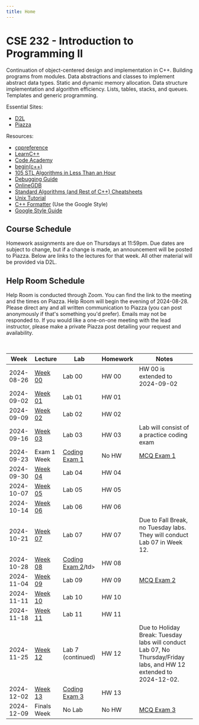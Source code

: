```yaml
---
title: Home
---
```


# CSE 232 - Introduction to Programming II

Continuation of object-centered design and implementation in C++. Building programs from modules. Data abstractions and classes to implement abstract data types. Static and dynamic memory allocation. Data structure implementation and algorithm efficiency. Lists, tables, stacks, and queues. Templates and generic programming.

<!-- General: -->
<!-- - [Course Schedule](#course-schedule) -->
<!-- - [Exam Policies](exam_policies.html) -->
<!-- - [Help Room Schedule](#help-room-schedule) -->
<!-- - [Syllabus](syllabus.html) -->

Essential Sites:
- [D2L](https://d2l.msu.edu/d2l/loginh/)
- [Piazza](https://piazza.com/msu/fall2024/cse232)

Resources:
- [cppreference](https://en.cppreference.com/w/)
- [LearnC++](https://www.learncpp.com/)
- [Code Academy](https://www.codecademy.com/learn/learn-c-plus-plus/modules/learn-cpp-hello-world/cheatsheet)
- [begin(c++)](https://gist.github.com/johnmcfarlane/1b2d9c83e4d3f700ba61e2df4077c613)
- [105 STL Algorithms in Less Than an Hour](https://www.youtube.com/watch?v=2olsGf6JIkU)
- [Debugging Guide](debugging_guide.html)
- [OnlineGDB](https://www.onlinegdb.com/)
- [Standard Algorithms (and Rest of C++) Cheatsheets](https://hackingcpp.com/cpp/cheat_sheets.html)
- [Unix Tutorial](https://www.tutorialspoint.com/unix/index.htm)
- [C++ Formatter](http://format.krzaq.cc/) (Use the Google Style)
- [Google Style Guide](https://google.github.io/styleguide/cppguide.html)

## Course Schedule

Homework assignments are due on Thursdays at 11:59pm. 
Due dates are subject to change, but if a change is made, an announcement will be posted to Piazza.
Below are links to the lectures for that week. All other material will be provided via D2L. 


## Help Room Schedule

Help Room is conducted through Zoom. You can find the link to the meeting and the times on Piazza. Help Room will begin the evening of 2024-08-28.
Please direct any and all written communication to Piazza (you can post anonymously if that's something you'd prefer). Emails may not be responded to.
If you would like a one-on-one meeting with the lead instructor, please make a private Piazza post detailing your request and availability.

&nbsp;

<div align="center">
<table id="course-calendar">
    <thead>
        <tr>
            <th>Week</th>
            <th>Lecture</th>
            <th>Lab</th>
            <th>Homework</th>
            <th>Notes</th>
        </tr>
    </thead>
    <tbody>
        <tr>
            <td>2024-08-26</td>
            <td><a href="https://cse232-msu.github.io/CSE232/lectures/week00.html">Week 00</a></td>
            <td>Lab 00</td>
            <td>HW 00</td>
            <td>HW 00 is extended to 2024-09-02</td>
        </tr>
        <tr>
            <td>2024-09-02</td>
            <td><a href="https://cse232-msu.github.io/CSE232/lectures/week01.html">Week 01</a></td>
            <td>Lab 01</td>
            <td>HW 01</td>
            <td></td>
        </tr>
        <tr>
            <td>2024-09-09</td>
            <td><a href="https://cse232-msu.github.io/CSE232/lectures/week02.html">Week 02</a></td>
            <td>Lab 02</td>
            <td>HW 02</td>
            <td></td>
        </tr>
        <tr>
            <td>2024-09-16</td>
            <td><a href="https://cse232-msu.github.io/CSE232/lectures/week03.html">Week 03</a></td>
            <td>Lab 03</td>
            <td>HW 03</td>
            <td>Lab will consist of a practice coding exam</td>
        </tr>
        <tr>
            <td>2024-09-23</td>
            <td>Exam 1 Week</td>
            <td><a href="https://cse232-msu.github.io/CSE232/exam_policies.html">Coding Exam 1</a></td>
            <td>No HW</td>
            <td><a href="https://cse232-msu.github.io/CSE232/exam_policies.html">MCQ Exam 1</a></td>
        </tr>
        <tr>
            <td>2024-09-30</td>
            <td><a href="https://cse232-msu.github.io/CSE232/lectures/week04.html">Week 04</a></td>
            <td>Lab 04</td>
            <td>HW 04</td>
            <td></td>
        </tr>
        <tr>
            <td>2024-10-07</td>
            <td><a href="https://cse232-msu.github.io/CSE232/lectures/week05.html">Week 05</a></td>
            <td>Lab 05</td>
            <td>HW 05</td>
            <td></td>
        </tr>
        <tr>
            <td>2024-10-14</td>
            <td><a href="https://cse232-msu.github.io/CSE232/lectures/week06.html">Week 06</a></td>
            <td>Lab 06</td>
            <td>HW 06</td>
            <td></td>
        </tr>
        <tr>
            <td>2024-10-21</td>
            <td><a href="https://cse232-msu.github.io/CSE232/lectures/week07.html">Week 07</a></td>
            <td>Lab 07</td>
            <td>HW 07</td>
            <td>Due to Fall Break, no Tuesday labs. They will conduct Lab 07 in Week 12.</td>
        </tr>
        <tr>
            <td>2024-10-28</td>
            <td><a href="https://cse232-msu.github.io/CSE232/lectures/week08.html">Week 08</a></td>
            <td><a href="https://cse232-msu.github.io/CSE232/exam_policies.html">Coding Exam 2</a>/td>
            <td>HW 08</td>
            <td></td>
        </tr>
        <tr>
            <td>2024-11-04</td>
            <td><a href="https://cse232-msu.github.io/CSE232/lectures/week09.html">Week 09</a></td>
            <td>Lab 09</td>
            <td>HW 09</td>
            <td><a href="https://cse232-msu.github.io/CSE232/exam_policies.html">MCQ Exam 2</a></td>
        </tr>
        <tr>
            <td>2024-11-11</td>
            <td><a href="https://cse232-msu.github.io/CSE232/lectures/week10.html">Week 10</a></td>
            <td>Lab 10</td>
            <td>HW 10</td>
            <td></td>
        </tr>
        <tr>
            <td>2024-11-18</td>
            <td><a href="https://cse232-msu.github.io/CSE232/lectures/week11.html">Week 11</a></td>
            <td>Lab 11</td>
            <td>HW 11</td>
            <td></td>
        </tr>
        <tr>
            <td>2024-11-25</td>
            <td><a href="https://cse232-msu.github.io/CSE232/lectures/week12.html">Week 12</a></td>
            <td>Lab 7 (continued)</td>
            <td>HW 12</td>
            <td>Due to Holiday Break: Tuesday labs will conduct Lab 07, No Thursday/Friday labs, and HW 12 extended to 2024-12-02.</td>
        </tr>
        <tr>
            <td>2024-12-02</td>
            <td><a href="https://cse232-msu.github.io/CSE232/lectures/week13.html">Week 13</a></td>
            <td><a href="https://cse232-msu.github.io/CSE232/exam_policies.html">Coding Exam 3</a></td>
            <td>HW 13</td>
            <td></td>
        </tr>
        <tr>
            <td>2024-12-09</td>
            <td>Finals Week</td>
            <td>No Lab</td>
            <td>No HW</td>
            <td><a href="https://cse232-msu.github.io/CSE232/exam_policies.html">MCQ Exam 3</a></td>
        </tr>
    </tbody>
</table>
</div>
